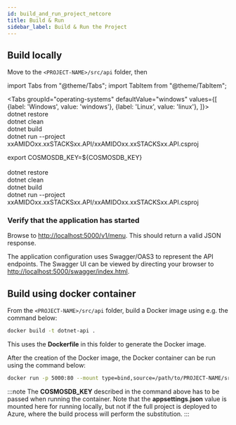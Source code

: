 ```yaml
---
id: build_and_run_project_netcore
title: Build & Run
sidebar_label: Build & Run the Project
---
```


## Build locally

Move to the `<PROJECT-NAME>/src/api` folder, then

import Tabs from "@theme/Tabs";
import TabItem from "@theme/TabItem";

<Tabs
  groupId="operating-systems"
  defaultValue="windows"
  values={[
  {label: 'Windows', value: 'windows'},
  {label: 'Linux', value: 'linux'},
  ]}>
  <TabItem value="windows">
      dotnet restore
      <br />
      dotnet clean
      <br />
      dotnet build
      <br />
      dotnet run --project xxAMIDOxx.xxSTACKSxx.API/xxAMIDOxx.xxSTACKSxx.API.csproj
  </TabItem>

  <TabItem value="linux">
      export COSMOSDB_KEY=&#36;&#123;COSMOSDB_KEY&#125;
      <br />
      <br />
      dotnet restore
      <br />
      dotnet clean
      <br />
      dotnet build
      <br />
      dotnet run --project xxAMIDOxx.xxSTACKSxx.API/xxAMIDOxx.xxSTACKSxx.API.csproj
  </TabItem>
</Tabs>

<br />

### Verify that the application has started

Browse to [http://localhost:5000/v1/menu](http://localhost:5000/v1/menu). This should return a valid JSON response.

The application configuration uses Swagger/OAS3 to represent the API endpoints. The Swagger UI can be viewed by directing your
browser to [http://localhost:5000/swagger/index.html](http://localhost:5000/swagger/index.html).


## Build using docker container

From the `<PROJECT-NAME>/src/api` folder, build a Docker image using e.g. the command below:

```bash title="Build docker image"
docker build -t dotnet-api .
```

This uses the **Dockerfile** in this folder to generate the Docker image.

After the creation of the Docker image, the Docker container can be run using the command below:

```bash title="Run docker container"
docker run -p 5000:80 --mount type=bind,source=/path/to/PROJECT-NAME/src/api/xxAMIDOxx.xxSTACKSxx.API/appsettings.json,target=/app/config/appsettings.json -e COSMOSDB_KEY=your-key dotnet-api:latest`
```

:::note
The **COSMOSDB_KEY** described in the command above has to be passed when running the container. Note that the **appsettings.json** value is mounted here for running locally,
but not if the full project is deployed to Azure, where the build process will perform the substitution.
:::

